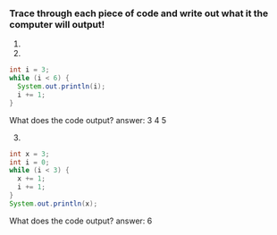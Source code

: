 ### Trace through each piece of code and write out what it the computer will output!


1.





2. 
``` java
int i = 3;
while (i < 6) {
  System.out.println(i);
  i += 1;
}

```
What does the code output?
answer:
3
4
5


3.
``` java
int x = 3;
int i = 0;
while (i < 3) {
  x += 1;
  i += 1;
}
System.out.println(x);

```
What does the code output?
answer:
6





